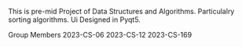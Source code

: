 This is pre-mid Project of Data Structures and Algorithms. 
Particulalry sorting algorithms. 
Ui Designed in Pyqt5.


Group Members 
2023-CS-06
2023-CS-12
2023-CS-169
